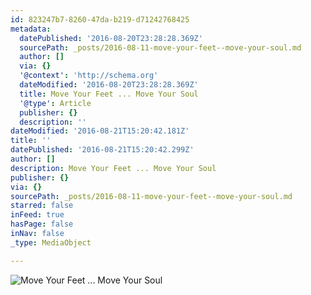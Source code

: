 ```yaml
---
id: 823247b7-8260-47da-b219-d71242768425
metadata:
  datePublished: '2016-08-20T23:28:28.369Z'
  sourcePath: _posts/2016-08-11-move-your-feet--move-your-soul.md
  author: []
  via: {}
  '@context': 'http://schema.org'
  dateModified: '2016-08-20T23:28:28.369Z'
  title: Move Your Feet ... Move Your Soul
  '@type': Article
  publisher: {}
  description: ''
dateModified: '2016-08-21T15:20:42.181Z'
title: ''
datePublished: '2016-08-21T15:20:42.299Z'
author: []
description: Move Your Feet ... Move Your Soul
publisher: {}
via: {}
sourcePath: _posts/2016-08-11-move-your-feet--move-your-soul.md
starred: false
inFeed: true
hasPage: false
inNav: false
_type: MediaObject

---
```

![Move Your Feet ... Move Your Soul](https://the-grid-user-content.s3-us-west-2.amazonaws.com/f938be47-2b56-42c7-83e1-ce9a559ce59d.jpg)